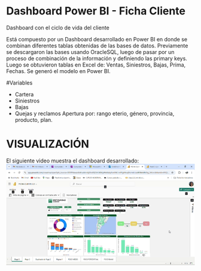# Dashboard Power BI - Ficha Cliente
Dashboard con el ciclo de vida del cliente

Está compuesto por un Dashboard desarrollado en Power BI en donde se combinan diferentes tablas obtenidas de las bases de datos. Previamente se descargaron las bases usando OracleSQL, luego de pasar por un proceso de combinación de la información y definiendo las primary keys. Luego se obtuvieron tablas en Excel de: Ventas, Siniestros, Bajas, Prima, Fechas.
Se generó el modelo en Power BI.

#Variables
- Cartera
- Siniestros 
- Bajas
- Quejas y reclamos
Apertura por: rango eterio, género, provincia, producto, plan.

# VISUALIZACIÓN
El siguiente video muestra el dashboard desarrollado:
![Visualización](https://github.com/vittoriadelsignore/Ficha_Cliente/blob/master/FICHA%20CLIENTE%202.0%20-%20Power%20BI%20-%20gif.gif)
